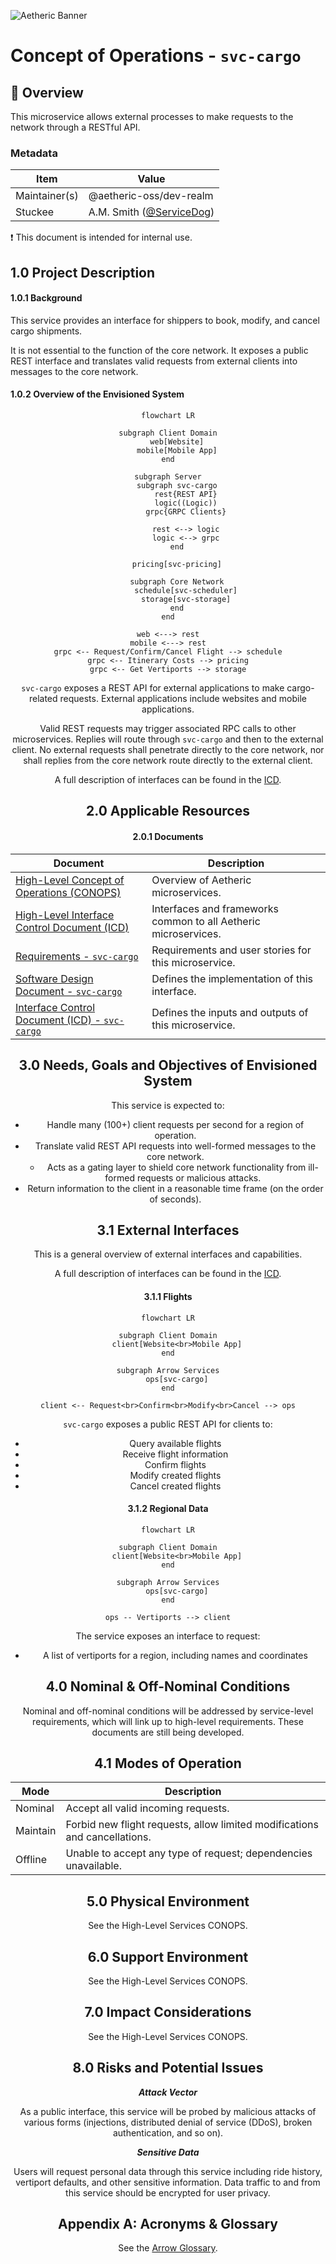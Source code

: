 ![Aetheric Banner](https://github.com/aetheric-oss/.github/raw/main/assets/doc-banner.png)

# Concept of Operations - `svc-cargo`

## :telescope: Overview

This microservice allows external processes to make requests to the network through a RESTful API.

### Metadata

Item | Value
--- | ---
Maintainer(s) | @aetheric-oss/dev-realm
Stuckee | A.M. Smith ([@ServiceDog](https://github.com/ServiceDog))

:exclamation: This document is intended for internal use.

## 1.0 Project Description

#### 1.0.1 Background

This service provides an interface for shippers to book, modify, and cancel cargo shipments.

It is not essential to the function of the core network. It exposes a public REST interface and translates valid requests from external clients into messages to the core network.

#### 1.0.2 Overview of the Envisioned System

<center> 

```mermaid
flowchart LR

subgraph Client Domain
    web[Website]
    mobile[Mobile App]
end

subgraph Server
    subgraph svc-cargo
        rest{REST API}
        logic((Logic))
        grpc{GRPC Clients}

        rest <--> logic
        logic <--> grpc
    end

    pricing[svc-pricing]

    subgraph Core Network
        schedule[svc-scheduler]
        storage[svc-storage]
    end
end

web <---> rest
mobile <---> rest
grpc <-- Request/Confirm/Cancel Flight --> schedule
grpc <-- Itinerary Costs --> pricing
grpc <-- Get Vertiports --> storage
```

`svc-cargo` exposes a REST API for external applications to make cargo-related requests. External applications include websites and mobile applications.

Valid REST requests may trigger associated RPC calls to other microservices. Replies will route through `svc-cargo` and then to the external client. No external requests shall penetrate directly to the core network, nor shall replies from the core network route directly to the external client.

A full description of interfaces can be found in the [ICD](./icd.md).

## 2.0 Applicable Resources

#### 2.0.1 Documents

Document | Description
--- | ---
| [High-Level Concept of Operations (CONOPS)](https://github.com/aetheric-oss/se-services/blob/develop/docs/conops.md) | Overview of Aetheric microservices.                             |
| [High-Level Interface Control Document (ICD)](https://github.com/aetheric-oss/se-services/blob/develop/docs/icd.md)  | Interfaces and frameworks common to all Aetheric microservices. |
[Requirements - `svc-cargo`](https://nocodb.arrowair.com/dashboard/#/nc/view/e2768805-2034-42e2-a7d5-8884c841d8a3) | Requirements and user stories for this microservice.
[Software Design Document - `svc-cargo`](./sdd.md) | Defines the implementation of this interface.
[Interface Control Document (ICD) - `svc-cargo`](./icd.md) | Defines the inputs and outputs of this microservice.

## 3.0 Needs, Goals and Objectives of Envisioned System

This service is expected to:
- Handle many (100+) client requests per second for a region of operation.
- Translate valid REST API requests into well-formed messages to the core network.
    - Acts as a gating layer to shield core network functionality from ill-formed requests or malicious attacks.
- Return information to the client in a reasonable time frame (on the order of seconds).

## 3.1 External Interfaces

This is a general overview of external interfaces and capabilities.

A full description of interfaces can be found in the [ICD](./icd.md).

#### 3.1.1 Flights

<center> 

```mermaid
flowchart LR

subgraph Client Domain
    client[Website<br>Mobile App]
end

subgraph Arrow Services
    ops[svc-cargo]
end

client <-- Request<br>Confirm<br>Modify<br>Cancel --> ops
```
</center> 

`svc-cargo` exposes a public REST API for clients to:
- Query available flights
- Receive flight information
- Confirm flights
- Modify created flights
- Cancel created flights

#### 3.1.2 Regional Data

<center> 

```mermaid
flowchart LR

subgraph Client Domain
    client[Website<br>Mobile App]
end

subgraph Arrow Services
    ops[svc-cargo]
end

ops -- Vertiports --> client
```

The service exposes an interface to request:
- A list of vertiports for a region, including names and coordinates

## 4.0 Nominal & Off-Nominal Conditions

Nominal and off-nominal conditions will be addressed by service-level requirements, which will link up to high-level requirements. These documents are still being developed.

## 4.1 Modes of Operation

Mode | Description
--- | ---
Nominal | Accept all valid incoming requests.
Maintain | Forbid new flight requests, allow limited modifications and cancellations.
Offline | Unable to accept any type of request; dependencies unavailable.

## 5.0 Physical Environment

See the High-Level Services CONOPS.

## 6.0 Support Environment

See the High-Level Services CONOPS.

## 7.0 Impact Considerations

See the High-Level Services CONOPS.

## 8.0 Risks and Potential Issues

***Attack Vector***

As a public interface, this service will be probed by malicious attacks of various forms (injections, distributed denial of service (DDoS), broken authentication, and so on).

***Sensitive Data***

Users will request personal data through this service including ride history, vertiport defaults, and other sensitive information. Data traffic to and from this service should be encrypted for user privacy.

## Appendix A: Acronyms & Glossary

See the [Arrow Glossary](https://www.arrowair.com/docs/documentation/glossary).
